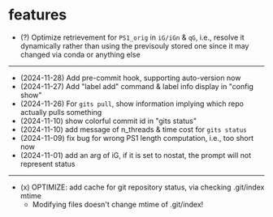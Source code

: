 # features

+ (?) Optimize retrievement for `PS1_orig` in `iG/iGn` & `qG`, i.e., resolve it dynamically rather than using the previsouly stored one since it may changed via conda or anything else

***
+ (2024-11-28) Add pre-commit hook, supporting auto-version now
+ (2024-11-27) Add "label add" command & label info display in "config show"
+ (2024-11-26) For `gits pull`, show information implying which repo actually pulls something
+ (2024-11-10) show colorful commit id in "gits status"
+ (2024-11-10) add message of n\_threads & time cost for `gits status`
+ (2024-11-09) fix bug for wrong PS1 length computation, i.e., too short now
+ (2024-11-01) add an arg of iG, if it is set to nostat, the prompt will not represent status

***


+ (x) OPTIMIZE: add cache for git repository status, via checking .git/index mtime
    + Modifying files doesn't change mtime of .git/index!
